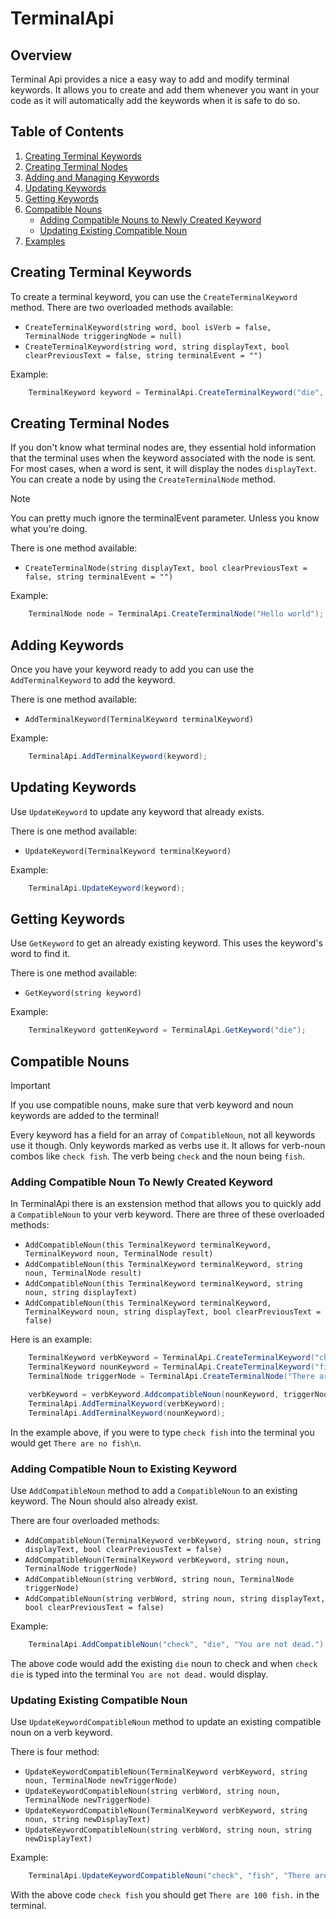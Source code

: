 # TerminalApi

## Overview

Terminal Api provides a nice a easy way to add and modify terminal keywords.
It allows you to create and add them whenever you want in your code as it 
will automatically add the keywords when it is safe to do so.

## Table of Contents

1. [Creating Terminal Keywords](#creating-terminal-keywords)
2. [Creating Terminal Nodes](#creating-terminal-nodes)
3. [Adding and Managing Keywords](#adding-keywords)
4. [Updating Keywords](#updating-keywords)
5. [Getting Keywords](#getting-keywords)
6. [Compatible Nouns](#compatible-nouns)
    - [Adding Compatible Nouns to Newly Created Keyword](#adding-compatible-noun-to-newly-created-keyword)
    - [Updating Existing Compatible Noun](#updating-existing-compatible-noun)
7. [Examples](#examples)

## Creating Terminal Keywords

To create a terminal keyword, you can use the `CreateTerminalKeyword` method.
There are two overloaded methods available: 
- `CreateTerminalKeyword(string word, bool isVerb = false, TerminalNode triggeringNode = null)`
- `CreateTerminalKeyword(string word, string displayText, bool clearPreviousText = false, string terminalEvent = "")`

Example: 

```cs
    TerminalKeyword keyword = TerminalApi.CreateTerminalKeyword("die", "No don't");
```

## Creating Terminal Nodes

If you don't know what terminal nodes are, they essential hold information that the terminal uses when the keyword associated with the node is sent. For most cases, when a word is sent, it will display the nodes `displayText`. You can create a node by using the `CreateTerminalNode` method. 

> [!NOTE]
> You can pretty much ignore the terminalEvent parameter. Unless you know what you're doing.

There is one method available:
- `CreateTerminalNode(string displayText, bool clearPreviousText = false, string terminalEvent = "")`

Example: 

```cs
    TerminalNode node = TerminalApi.CreateTerminalNode("Hello world");
```

## Adding Keywords

Once you have your keyword ready to add you can use the `AddTerminalKeyword` to add the keyword.

There is one method available:
- `AddTerminalKeyword(TerminalKeyword terminalKeyword)`

Example:

```cs
    TerminalApi.AddTerminalKeyword(keyword);
```

## Updating Keywords

Use `UpdateKeyword` to update any keyword that already exists.

There is one method available:
- `UpdateKeyword(TerminalKeyword terminalKeyword)`

Example: 
```cs
    TerminalApi.UpdateKeyword(keyword);
```

## Getting Keywords

Use `GetKeyword` to get an already existing keyword.
This uses the keyword's word to find it.

There is one method available:
- `GetKeyword(string keyword)`

Example:
```cs
    TerminalKeyword gottenKeyword = TerminalApi.GetKeyword("die");
```

## Compatible Nouns

> [!IMPORTANT]
> If you use compatible nouns, make sure that verb keyword and noun keywords are added to the terminal!

Every keyword has a field for an array of `CompatibleNoun`, not all keywords use it though. Only keywords marked as verbs use it.
It allows for verb-noun combos like `check fish`. The verb being `check` and the noun being `fish`.

### Adding Compatible Noun To Newly Created Keyword

In TerminalApi there is an exstension method that allows you to quickly add a `CompatibleNoun` to your verb keyword.
There are three of these overloaded methods:
- `AddCompatibleNoun(this TerminalKeyword terminalKeyword, TerminalKeyword noun, TerminalNode result)`
- `AddCompatibleNoun(this TerminalKeyword terminalKeyword, string noun, TerminalNode result)`
- `AddCompatibleNoun(this TerminalKeyword terminalKeyword, string noun, string displayText)`
- `AddCompatibleNoun(this TerminalKeyword terminalKeyword, TerminalKeyword noun, string displayText, bool clearPreviousText = false)`

Here is an example:
```cs
    TerminalKeyword verbKeyword = TerminalApi.CreateTerminalKeyword("check", true);
    TerminalKeyword nounKeyword = TerminalApi.CreateTerminalKeyword("fish");
    TerminalNode triggerNode = TerminalApi.CreateTerminalNode("There are no fish\n", true);

    verbKeyword = verbKeyword.AddcompatibleNoun(nounKeyword, triggerNode);
    TerminalApi.AddTerminalKeyword(verbKeyword);
    TerminalApi.AddTerminalKeyword(nounKeyword);
```
In the example above, if you were to type `check fish` into the terminal you would get `There are no fish\n`.

### Adding Compatible Noun to Existing Keyword

Use `AddCompatibleNoun` method to add a `CompatibleNoun` to an existing keyword.
The Noun should also already exist.

There are four overloaded methods:
- `AddCompatibleNoun(TerminalKeyword verbKeyword, string noun, string displayText, bool clearPreviousText = false)`
- `AddCompatibleNoun(TerminalKeyword verbKeyword, string noun, TerminalNode triggerNode)`
- `AddCompatibleNoun(string verbWord, string noun, TerminalNode triggerNode)`
- `AddCompatibleNoun(string verbWord, string noun, string displayText, bool clearPreviousText = false)`

Example: 
```cs
    TerminalApi.AddCompatibleNoun("check", "die", "You are not dead.");
```
The above code would add the existing `die` noun to check and when `check die` is typed into the terminal `You are not dead.` would display.

### Updating Existing Compatible Noun

Use `UpdateKeywordCompatibleNoun` method to update an existing compatible noun on a verb keyword.
 
There is four method:
- `UpdateKeywordCompatibleNoun(TerminalKeyword verbKeyword, string noun, TerminalNode newTriggerNode)`
- `UpdateKeywordCompatibleNoun(string verbWord, string noun, TerminalNode newTriggerNode)`
- `UpdateKeywordCompatibleNoun(TerminalKeyword verbKeyword, string noun, string newDisplayText)`
- `UpdateKeywordCompatibleNoun(string verbWord, string noun, string newDisplayText)`

Example:
```cs
    TerminalApi.UpdateKeywordCompatibleNoun("check", "fish", "There are 100 fish.")
```

With the above code `check fish` you should get `There are 100 fish.` in the terminal.